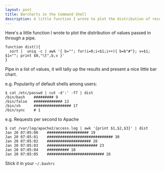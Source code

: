 ```yaml
---
layout: post
title: Barcharts in the Command Shell
description: A little function I wrote to plot the distribution of records on STDIN
---
```

Here's a little function I wrote to plot the distribution of values passed in through a pipe.

    function dist(){
      sort |  uniq -c | awk '{ b=""; for(i=0;i<$1;i++){ b=b"#"}; v=$1; $1=""; print $0,"\t",b,v }'
    }

Pipe in a list of values, it will tally up the results and present a nice little bar chart.

e.g. Popularity of default shells among users:

    $ cat /etc/passwd | cut -d':' -f7 | dist
    /bin/bash    ######### 9
    /bin/false   ############# 13
    /bin/sh      ################# 17
    /bin/sync    # 1

e.g. Requests per second to Apache

    $ cat /var/log/apache2/access.log | awk '{print $1,$2,$3}' | dist
    Jan 20 07:05:00    ################### 19
    Jan 20 07:05:01    ############################## 30
    Jan 20 07:05:02    #################### 20
    Jan 20 07:05:03    ####################### 23
    Jan 20 07:05:04    ########## 10
    Jan 20 07:05:05    ########################## 26

Stick it in your `~/.bashrc`
